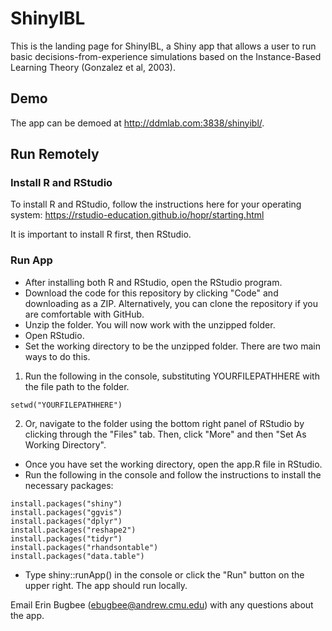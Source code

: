 # ShinyIBL

This is the landing page for ShinyIBL, a Shiny app that allows a user to run basic decisions-from-experience simulations based on the Instance-Based Learning Theory (Gonzalez et al, 2003). 

## Demo 

The app can be demoed at http://ddmlab.com:3838/shinyibl/.

## Run Remotely

### Install R and RStudio

To install R and RStudio, follow the instructions here for your operating system: https://rstudio-education.github.io/hopr/starting.html

It is important to install R first, then RStudio.

### Run App

- After installing both R and RStudio, open the RStudio program.
- Download the code for this repository by clicking "Code" and downloading as a ZIP. Alternatively, you can clone the repository if you are comfortable with GitHub.
- Unzip the folder. You will now work with the unzipped folder.
- Open RStudio. 
- Set the working directory to be the unzipped folder. There are two main ways to do this. 
1. Run the following in the console, substituting YOURFILEPATHHERE with the file path to the folder.
```
setwd("YOURFILEPATHHERE")
```
2. Or, navigate to the folder using the bottom right panel of RStudio by clicking through the "Files" tab. Then, click "More" and then "Set As Working Directory".
- Once you have set the working directory, open the app.R file in RStudio.
- Run the following in the console and follow the instructions to install the necessary packages:
```
install.packages("shiny")
install.packages("ggvis")
install.packages("dplyr")
install.packages("reshape2")
install.packages("tidyr")
install.packages("rhandsontable")
install.packages("data.table")
```
- Type shiny::runApp() in the console or click the "Run" button on the upper right. The app should run locally.

Email Erin Bugbee (ebugbee@andrew.cmu.edu) with any questions about the app.
